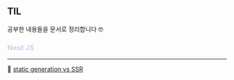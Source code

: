 ## TIL

공부한 내용들을 문서로 정리합니다 🤓

<h3 style="color:#c5d1eb">Next JS</h3>
<hr>
<span>📌 <a href="https://github.com/jio-ping/TIL/blob/main/Nextjs/static%20generation%20vs%20SSR%20(next.js).pdf">static generation vs SSR<a/></span>
